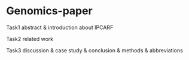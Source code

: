 # Genomics-paper
Task1 abstract &amp; introduction about IPCARF

Task2 related work

Task3 discussion & case study & conclusion & methods & abbreviations
